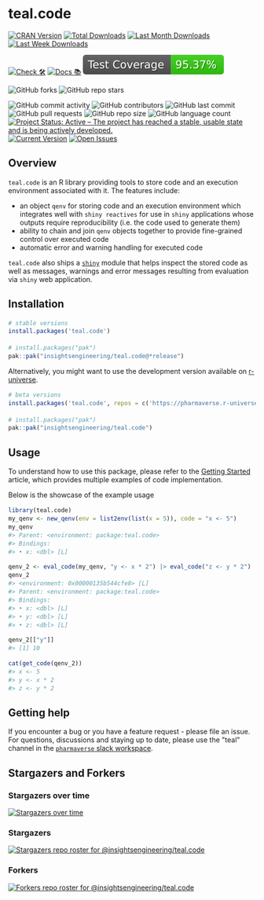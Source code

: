 # teal.code

<!-- start badges -->

[![CRAN Version](https://www.r-pkg.org/badges/version/teal.code?color=green)](https://cran.r-project.org/package=teal.code)
[![Total Downloads](http://cranlogs.r-pkg.org/badges/grand-total/teal.code?color=green)](https://cran.r-project.org/package=teal.code)
[![Last Month Downloads](http://cranlogs.r-pkg.org/badges/last-month/teal.code?color=green)](https://cran.r-project.org/package=teal.code)
[![Last Week Downloads](http://cranlogs.r-pkg.org/badges/last-week/teal.code?color=green)](https://cran.r-project.org/package=teal.code)

[![Check 🛠](https://github.com/insightsengineering/teal.code/actions/workflows/check.yaml/badge.svg)](https://insightsengineering.github.io/teal.code/main/unit-test-report/)
[![Docs 📚](https://github.com/insightsengineering/teal.code/actions/workflows/docs.yaml/badge.svg)](https://insightsengineering.github.io/teal.code/)
[![Code Coverage 📔](https://raw.githubusercontent.com/insightsengineering/teal.code/_xml_coverage_reports/data/main/badge.svg)](https://insightsengineering.github.io/teal.code/main/coverage-report/)

![GitHub forks](https://img.shields.io/github/forks/insightsengineering/teal.code?style=social)
![GitHub repo stars](https://img.shields.io/github/stars/insightsengineering/teal.code?style=social)

![GitHub commit activity](https://img.shields.io/github/commit-activity/m/insightsengineering/teal.code)
![GitHub contributors](https://img.shields.io/github/contributors/insightsengineering/teal.code)
![GitHub last commit](https://img.shields.io/github/last-commit/insightsengineering/teal.code)
![GitHub pull requests](https://img.shields.io/github/issues-pr/insightsengineering/teal.code)
![GitHub repo size](https://img.shields.io/github/repo-size/insightsengineering/teal.code)
![GitHub language count](https://img.shields.io/github/languages/count/insightsengineering/teal.code)
[![Project Status: Active – The project has reached a stable, usable state and is being actively developed.](https://www.repostatus.org/badges/latest/active.svg)](https://www.repostatus.org/#active)
[![Current Version](https://img.shields.io/github/r-package/v/insightsengineering/teal.code/main?color=purple\&label=package%20version)](https://github.com/insightsengineering/teal.code/tree/main)
[![Open Issues](https://img.shields.io/github/issues-raw/insightsengineering/teal.code?color=red\&label=open%20issues)](https://github.com/insightsengineering/teal.code/issues?q=is%3Aissue+is%3Aopen+sort%3Aupdated-desc)
<!-- end badges -->

## Overview

`teal.code` is an R library providing tools to store code and an execution environment associated with it. The features
include:

* an object `qenv` for storing code and an execution environment which integrates well with `shiny reactives` for use in `shiny` applications whose outputs require reproducibility (i.e. the code used to generate them)
* ability to chain and join `qenv` objects together to provide fine-grained control over executed code
* automatic error and warning handling for executed code

`teal.code` also ships a [`shiny`](https://shiny.posit.co/) module that helps inspect the stored code as well as messages, warnings and error messages resulting from evaluation via `shiny` web application.

## Installation

```r
# stable versions
install.packages('teal.code')

# install.packages("pak")
pak::pak("insightsengineering/teal.code@*release")
```

Alternatively, you might want to use the development version available on [r-universe](https://r-universe.dev/).

```r
# beta versions
install.packages('teal.code', repos = c('https://pharmaverse.r-universe.dev', getOption('repos')))

# install.packages("pak")
pak::pak("insightsengineering/teal.code")
```

## Usage

To understand how to use this package, please refer to the [Getting Started](https://insightsengineering.github.io/teal.code/latest-tag/articles/teal-code.html) article, which provides multiple examples of code implementation.

Below is the showcase of the example usage

```r
library(teal.code)
my_qenv <- new_qenv(env = list2env(list(x = 5)), code = "x <- 5")
my_qenv
#> Parent: <environment: package:teal.code>
#> Bindings:
#> • x: <dbl> [L]
```

```r
qenv_2 <- eval_code(my_qenv, "y <- x * 2") |> eval_code("z <- y * 2")
qenv_2
#> <environment: 0x00000135b544cfe8> [L]
#> Parent: <environment: package:teal.code>
#> Bindings:
#> • x: <dbl> [L]
#> • y: <dbl> [L]
#> • z: <dbl> [L]
```

```r
qenv_2[["y"]]
#> [1] 10
```

```r
cat(get_code(qenv_2))
#> x <- 5
#> y <- x * 2
#> z <- y * 2
```

## Getting help

If you encounter a bug or you have a feature request - please file an issue. For questions, discussions and staying up to date, please use the "teal" channel in the [`pharmaverse` slack workspace](https://pharmaverse.slack.com).

## Stargazers and Forkers

### Stargazers over time

[![Stargazers over time](https://starchart.cc/insightsengineering/teal.code.svg)](https://starchart.cc/insightsengineering/teal.code)

### Stargazers

[![Stargazers repo roster for @insightsengineering/teal.code](https://reporoster.com/stars/insightsengineering/teal.code)](https://github.com/insightsengineering/teal.code/stargazers)

### Forkers

[![Forkers repo roster for @insightsengineering/teal.code](https://reporoster.com/forks/insightsengineering/teal.code)](https://github.com/insightsengineering/teal.code/network/members)
